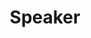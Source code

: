 ---
layout: default
title: Speaker
description: As keynote speaker for conferences and corporate events, Christian Matt presents scientifically grounded, recent and directly applicable insights on Digital Transformation, Digital Businesses, and Artificial Intelligence.
image: speaker.webp
---